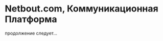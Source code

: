 Netbout.com, Коммуникационная Платформа
=======================================

продолжение следует...
